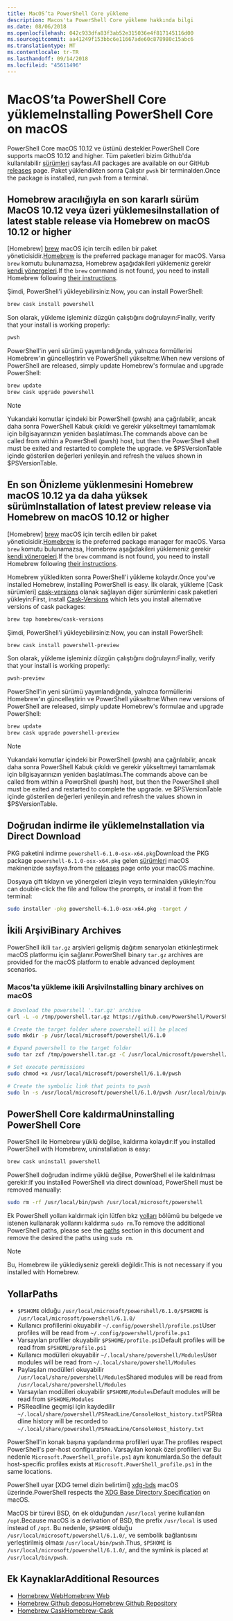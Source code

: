 ```yaml
---
title: MacOS’ta PowerShell Core yükleme
description: Macos'ta PowerShell Core yükleme hakkında bilgi
ms.date: 08/06/2018
ms.openlocfilehash: 042c933dfa83f3ab52e315036e4f817145116d00
ms.sourcegitcommit: aa41249f153bbc6e11667ade60c878980c15abc6
ms.translationtype: MT
ms.contentlocale: tr-TR
ms.lasthandoff: 09/14/2018
ms.locfileid: "45611496"
---
```

# <a name="installing-powershell-core-on-macos"></a><span data-ttu-id="8fb67-103">MacOS’ta PowerShell Core yükleme</span><span class="sxs-lookup"><span data-stu-id="8fb67-103">Installing PowerShell Core on macOS</span></span>

<span data-ttu-id="8fb67-104">PowerShell Core macOS 10.12 ve üstünü destekler.</span><span class="sxs-lookup"><span data-stu-id="8fb67-104">PowerShell Core supports macOS 10.12 and higher.</span></span>
<span data-ttu-id="8fb67-105">Tüm paketleri bizim Github'da kullanılabilir [sürümleri][] sayfası.</span><span class="sxs-lookup"><span data-stu-id="8fb67-105">All packages are available on our GitHub [releases][] page.</span></span>
<span data-ttu-id="8fb67-106">Paket yüklendikten sonra Çalıştır `pwsh` bir terminalden.</span><span class="sxs-lookup"><span data-stu-id="8fb67-106">Once the package is installed, run `pwsh` from a terminal.</span></span>

## <a name="installation-of-latest-stable-release-via-homebrew-on-macos-1012-or-higher"></a><span data-ttu-id="8fb67-107">Homebrew aracılığıyla en son kararlı sürüm MacOS 10.12 veya üzeri yüklemesi</span><span class="sxs-lookup"><span data-stu-id="8fb67-107">Installation of latest stable release via Homebrew on macOS 10.12 or higher</span></span>

<span data-ttu-id="8fb67-108">[Homebrew] [ brew] macOS için tercih edilen bir paket yöneticisidir.</span><span class="sxs-lookup"><span data-stu-id="8fb67-108">[Homebrew][brew] is the preferred package manager for macOS.</span></span>
<span data-ttu-id="8fb67-109">Varsa `brew` komutu bulunamazsa, Homebrew aşağıdakileri yüklemeniz gerekir [kendi yönergeleri][brew].</span><span class="sxs-lookup"><span data-stu-id="8fb67-109">If the `brew` command is not found, you need to install Homebrew following [their instructions][brew].</span></span>

<span data-ttu-id="8fb67-110">Şimdi, PowerShell'i yükleyebilirsiniz:</span><span class="sxs-lookup"><span data-stu-id="8fb67-110">Now, you can install PowerShell:</span></span>

```sh
brew cask install powershell
```

<span data-ttu-id="8fb67-111">Son olarak, yükleme işleminiz düzgün çalıştığını doğrulayın:</span><span class="sxs-lookup"><span data-stu-id="8fb67-111">Finally, verify that your install is working properly:</span></span>

```sh
pwsh
```

<span data-ttu-id="8fb67-112">PowerShell'in yeni sürümü yayımlandığında, yalnızca formüllerini Homebrew'ın güncelleştirin ve PowerShell yükseltme:</span><span class="sxs-lookup"><span data-stu-id="8fb67-112">When new versions of PowerShell are released, simply update Homebrew's formulae and upgrade PowerShell:</span></span>

```sh
brew update
brew cask upgrade powershell
```

> [!NOTE]
> <span data-ttu-id="8fb67-113">Yukarıdaki komutlar içindeki bir PowerShell (pwsh) ana çağrılabilir, ancak daha sonra PowerShell Kabuk çıkıldı ve gerekir yükseltmeyi tamamlamak için bilgisayarınızın yeniden başlatılması.</span><span class="sxs-lookup"><span data-stu-id="8fb67-113">The commands above can be called from within a PowerShell (pwsh) host, but then the PowerShell shell must be exited and restarted to complete the upgrade.</span></span>
> <span data-ttu-id="8fb67-114">ve $PSVersionTable içinde gösterilen değerleri yenileyin.</span><span class="sxs-lookup"><span data-stu-id="8fb67-114">and refresh the values shown in $PSVersionTable.</span></span>

[brew]: http://brew.sh/

## <a name="installation-of-latest-preview-release-via-homebrew-on-macos-1012-or-higher"></a><span data-ttu-id="8fb67-115">En son Önizleme yüklenmesini Homebrew macOS 10.12 ya da daha yüksek sürüm</span><span class="sxs-lookup"><span data-stu-id="8fb67-115">Installation of latest preview release via Homebrew on macOS 10.12 or higher</span></span>

<span data-ttu-id="8fb67-116">[Homebrew] [ brew] macOS için tercih edilen bir paket yöneticisidir.</span><span class="sxs-lookup"><span data-stu-id="8fb67-116">[Homebrew][brew] is the preferred package manager for macOS.</span></span>
<span data-ttu-id="8fb67-117">Varsa `brew` komutu bulunamazsa, Homebrew aşağıdakileri yüklemeniz gerekir [kendi yönergeleri][brew].</span><span class="sxs-lookup"><span data-stu-id="8fb67-117">If the `brew` command is not found, you need to install Homebrew following [their instructions][brew].</span></span>

<span data-ttu-id="8fb67-118">Homebrew yükledikten sonra PowerShell'i yükleme kolaydır.</span><span class="sxs-lookup"><span data-stu-id="8fb67-118">Once you've installed Homebrew, installing PowerShell is easy.</span></span>
<span data-ttu-id="8fb67-119">İlk olarak, yükleme [Cask sürümleri] [ cask-versions] olanak sağlayan diğer sürümlerini cask paketleri yükleyin:</span><span class="sxs-lookup"><span data-stu-id="8fb67-119">First, install [Cask-Versions][cask-versions] which lets you install alternative versions of cask packages:</span></span>

```sh
brew tap homebrew/cask-versions
```

<span data-ttu-id="8fb67-120">Şimdi, PowerShell'i yükleyebilirsiniz:</span><span class="sxs-lookup"><span data-stu-id="8fb67-120">Now, you can install PowerShell:</span></span>

```sh
brew cask install powershell-preview
```

<span data-ttu-id="8fb67-121">Son olarak, yükleme işleminiz düzgün çalıştığını doğrulayın:</span><span class="sxs-lookup"><span data-stu-id="8fb67-121">Finally, verify that your install is working properly:</span></span>

```sh
pwsh-preview
```

<span data-ttu-id="8fb67-122">PowerShell'in yeni sürümü yayımlandığında, yalnızca formüllerini Homebrew'ın güncelleştirin ve PowerShell yükseltme:</span><span class="sxs-lookup"><span data-stu-id="8fb67-122">When new versions of PowerShell are released, simply update Homebrew's formulae and upgrade PowerShell:</span></span>

```sh
brew update
brew cask upgrade powershell-preview
```

> [!NOTE]
> <span data-ttu-id="8fb67-123">Yukarıdaki komutlar içindeki bir PowerShell (pwsh) ana çağrılabilir, ancak daha sonra PowerShell Kabuk çıkıldı ve gerekir yükseltmeyi tamamlamak için bilgisayarınızın yeniden başlatılması.</span><span class="sxs-lookup"><span data-stu-id="8fb67-123">The commands above can be called from within a PowerShell (pwsh) host, but then the PowerShell shell must be exited and restarted to complete the upgrade.</span></span>
> <span data-ttu-id="8fb67-124">ve $PSVersionTable içinde gösterilen değerleri yenileyin.</span><span class="sxs-lookup"><span data-stu-id="8fb67-124">and refresh the values shown in $PSVersionTable.</span></span>

## <a name="installation-via-direct-download"></a><span data-ttu-id="8fb67-125">Doğrudan indirme ile yükleme</span><span class="sxs-lookup"><span data-stu-id="8fb67-125">Installation via Direct Download</span></span>

<span data-ttu-id="8fb67-126">PKG paketini indirme `powershell-6.1.0-osx-x64.pkg`</span><span class="sxs-lookup"><span data-stu-id="8fb67-126">Download the PKG package `powershell-6.1.0-osx-x64.pkg`</span></span>
<span data-ttu-id="8fb67-127">gelen [sürümleri][] macOS makinenizde sayfaya.</span><span class="sxs-lookup"><span data-stu-id="8fb67-127">from the [releases][] page onto your macOS machine.</span></span>

<span data-ttu-id="8fb67-128">Dosyaya çift tıklayın ve yönergeleri izleyin veya terminalden yükleyin:</span><span class="sxs-lookup"><span data-stu-id="8fb67-128">You can double-click the file and follow the prompts, or install it from the terminal:</span></span>

```sh
sudo installer -pkg powershell-6.1.0-osx-x64.pkg -target /
```

## <a name="binary-archives"></a><span data-ttu-id="8fb67-129">İkili Arşivi</span><span class="sxs-lookup"><span data-stu-id="8fb67-129">Binary Archives</span></span>

<span data-ttu-id="8fb67-130">PowerShell ikili `tar.gz` arşivleri gelişmiş dağıtım senaryoları etkinleştirmek macOS platformu için sağlanır.</span><span class="sxs-lookup"><span data-stu-id="8fb67-130">PowerShell binary `tar.gz` archives are provided for the macOS platform to enable advanced deployment scenarios.</span></span>

### <a name="installing-binary-archives-on-macos"></a><span data-ttu-id="8fb67-131">Macos'ta yükleme ikili Arşivi</span><span class="sxs-lookup"><span data-stu-id="8fb67-131">Installing binary archives on macOS</span></span>

```sh
# Download the powershell '.tar.gz' archive
curl -L -o /tmp/powershell.tar.gz https://github.com/PowerShell/PowerShell/releases/download/v6.1.0/powershell-6.1.0-osx-x64.tar.gz

# Create the target folder where powershell will be placed
sudo mkdir -p /usr/local/microsoft/powershell/6.1.0

# Expand powershell to the target folder
sudo tar zxf /tmp/powershell.tar.gz -C /usr/local/microsoft/powershell/6.1.0

# Set execute permissions
sudo chmod +x /usr/local/microsoft/powershell/6.1.0/pwsh

# Create the symbolic link that points to pwsh
sudo ln -s /usr/local/microsoft/powershell/6.1.0/pwsh /usr/local/bin/pwsh
```

## <a name="uninstalling-powershell-core"></a><span data-ttu-id="8fb67-132">PowerShell Core kaldırma</span><span class="sxs-lookup"><span data-stu-id="8fb67-132">Uninstalling PowerShell Core</span></span>

<span data-ttu-id="8fb67-133">PowerShell ile Homebrew yüklü değilse, kaldırma kolaydır:</span><span class="sxs-lookup"><span data-stu-id="8fb67-133">If you installed PowerShell with Homebrew, uninstallation is easy:</span></span>

```sh
brew cask uninstall powershell
```

<span data-ttu-id="8fb67-134">PowerShell doğrudan indirme yüklü değilse, PowerShell el ile kaldırılması gerekir:</span><span class="sxs-lookup"><span data-stu-id="8fb67-134">If you installed PowerShell via direct download, PowerShell must be removed manually:</span></span>

```sh
sudo rm -rf /usr/local/bin/pwsh /usr/local/microsoft/powershell
```

<span data-ttu-id="8fb67-135">Ek PowerShell yolları kaldırmak için lütfen bkz [yolları](#paths) bölümü bu belgede ve istenen kullanarak yollarını kaldırma `sudo rm`.</span><span class="sxs-lookup"><span data-stu-id="8fb67-135">To remove the additional PowerShell paths, please see the [paths](#paths) section in this document and remove the desired the paths using `sudo rm`.</span></span>

> [!NOTE]
> <span data-ttu-id="8fb67-136">Bu, Homebrew ile yüklediyseniz gerekli değildir.</span><span class="sxs-lookup"><span data-stu-id="8fb67-136">This is not necessary if you installed with Homebrew.</span></span>

## <a name="paths"></a><span data-ttu-id="8fb67-137">Yollar</span><span class="sxs-lookup"><span data-stu-id="8fb67-137">Paths</span></span>

* <span data-ttu-id="8fb67-138">`$PSHOME` olduğu `/usr/local/microsoft/powershell/6.1.0/`</span><span class="sxs-lookup"><span data-stu-id="8fb67-138">`$PSHOME` is `/usr/local/microsoft/powershell/6.1.0/`</span></span>
* <span data-ttu-id="8fb67-139">Kullanıcı profillerini okuyabilir `~/.config/powershell/profile.ps1`</span><span class="sxs-lookup"><span data-stu-id="8fb67-139">User profiles will be read from `~/.config/powershell/profile.ps1`</span></span>
* <span data-ttu-id="8fb67-140">Varsayılan profiller okuyabilir `$PSHOME/profile.ps1`</span><span class="sxs-lookup"><span data-stu-id="8fb67-140">Default profiles will be read from `$PSHOME/profile.ps1`</span></span>
* <span data-ttu-id="8fb67-141">Kullanıcı modülleri okuyabilir `~/.local/share/powershell/Modules`</span><span class="sxs-lookup"><span data-stu-id="8fb67-141">User modules will be read from `~/.local/share/powershell/Modules`</span></span>
* <span data-ttu-id="8fb67-142">Paylaşılan modülleri okuyabilir `/usr/local/share/powershell/Modules`</span><span class="sxs-lookup"><span data-stu-id="8fb67-142">Shared modules will be read from `/usr/local/share/powershell/Modules`</span></span>
* <span data-ttu-id="8fb67-143">Varsayılan modülleri okuyabilir `$PSHOME/Modules`</span><span class="sxs-lookup"><span data-stu-id="8fb67-143">Default modules will be read from `$PSHOME/Modules`</span></span>
* <span data-ttu-id="8fb67-144">PSReadline geçmişi için kaydedilir `~/.local/share/powershell/PSReadLine/ConsoleHost_history.txt`</span><span class="sxs-lookup"><span data-stu-id="8fb67-144">PSReadline history will be recorded to `~/.local/share/powershell/PSReadLine/ConsoleHost_history.txt`</span></span>

<span data-ttu-id="8fb67-145">PowerShell'in konak başına yapılandırma profilleri uyar.</span><span class="sxs-lookup"><span data-stu-id="8fb67-145">The profiles respect PowerShell's per-host configuration.</span></span>
<span data-ttu-id="8fb67-146">Varsayılan konak özel profilleri var Bu nedenle `Microsoft.PowerShell_profile.ps1` aynı konumlarda.</span><span class="sxs-lookup"><span data-stu-id="8fb67-146">So the default host-specific profiles exists at `Microsoft.PowerShell_profile.ps1` in the same locations.</span></span>

<span data-ttu-id="8fb67-147">PowerShell uyar [XDG temel dizin belirtimi] [ xdg-bds] macOS üzerinde.</span><span class="sxs-lookup"><span data-stu-id="8fb67-147">PowerShell respects the [XDG Base Directory Specification][xdg-bds] on macOS.</span></span>

<span data-ttu-id="8fb67-148">MacOS bir türevi BSD, ön ek olduğundan `/usr/local` yerine kullanılan `/opt`.</span><span class="sxs-lookup"><span data-stu-id="8fb67-148">Because macOS is a derivation of BSD, the prefix `/usr/local` is used instead of `/opt`.</span></span>
<span data-ttu-id="8fb67-149">Bu nedenle, `$PSHOME` olduğu `/usr/local/microsoft/powershell/6.1.0/`, ve sembolik bağlantısını yerleştirilmiş olması `/usr/local/bin/pwsh`.</span><span class="sxs-lookup"><span data-stu-id="8fb67-149">Thus, `$PSHOME` is `/usr/local/microsoft/powershell/6.1.0/`, and the symlink is placed at `/usr/local/bin/pwsh`.</span></span>

## <a name="additional-resources"></a><span data-ttu-id="8fb67-150">Ek Kaynaklar</span><span class="sxs-lookup"><span data-stu-id="8fb67-150">Additional Resources</span></span>

* <span data-ttu-id="8fb67-151">[Homebrew Web][brew]</span><span class="sxs-lookup"><span data-stu-id="8fb67-151">[Homebrew Web][brew]</span></span>
* <span data-ttu-id="8fb67-152">[Homebrew Github deposu][GitHub]</span><span class="sxs-lookup"><span data-stu-id="8fb67-152">[Homebrew Github Repository][GitHub]</span></span>
* <span data-ttu-id="8fb67-153">[Homebrew Cask][cask]</span><span class="sxs-lookup"><span data-stu-id="8fb67-153">[Homebrew-Cask][cask]</span></span>

[brew]: http://brew.sh/
[Cask]: https://github.com/Homebrew/homebrew-cask
[cask-versions]: https://github.com/Homebrew/homebrew-cask-versions
[GitHub]: https://github.com/Homebrew
[sürümleri]: https://github.com/PowerShell/PowerShell/releases/latest
[releases]: https://github.com/PowerShell/PowerShell/releases/latest
[xdg-bds]: https://specifications.freedesktop.org/basedir-spec/basedir-spec-latest.html
